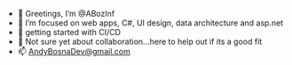 - 👋 Greetings, I’m @ABozInf
- 👀 I’m focused on web apps, C#, UI design, data architecture and asp.net
- 🌱 getting started with CI/CD
- 💞️ Not sure yet about collaboration...here to help out if its a good fit
- 📫 AndyBosnaDev@gmail.com

<!---
ABozInf/ABozInf is a ✨ special ✨ repository because its `README.md` (this file) appears on your GitHub profile.
You can click the Preview link to take a look at your changes.
--->
